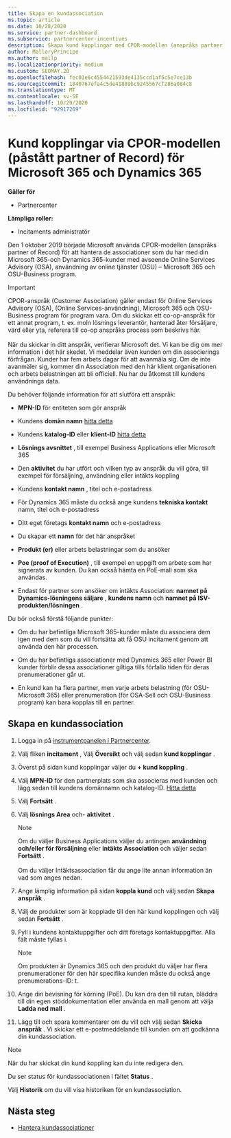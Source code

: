 ```yaml
---
title: Skapa en kundassociation
ms.topic: article
ms.date: 10/28/2020
ms.service: partner-dashboard
ms.subservice: partnercenter-incentives
description: Skapa kund kopplingar med CPOR-modellen (anspråks partner). Hjälper till att hantera försäljning, användning, incitament för Microsoft 365 & Dynamics 365-kunder.
author: MalloryPrincipe
ms.author: mallp
ms.localizationpriority: medium
ms.custom: SEOMAY.20
ms.openlocfilehash: fec01e6c4554421593de4135ccd1af5c5e7ce13b
ms.sourcegitcommit: 1840767efa4c5de41889bc9245567cf286a084c8
ms.translationtype: MT
ms.contentlocale: sv-SE
ms.lasthandoff: 10/29/2020
ms.locfileid: "92917269"
---
```

# <a name="customer-associations-via-the-claimed-partner-of-record-cpor-model-for-microsoft-365-and-dynamics-365"></a>Kund kopplingar via CPOR-modellen (påstått partner of Record) för Microsoft 365 och Dynamics 365

**Gäller för**

- Partnercenter

**Lämpliga roller:**

- Incitaments administratör

Den 1 oktober 2019 började Microsoft använda CPOR-modellen (anspråks partner of Record) för att hantera de associationer som du har med din Microsoft 365-och Dynamics 365-kunder med avseende Online Services Advisory (OSA), användning av online tjänster (OSU) – Microsoft 365 och OSU-Business program.

>[!Important]
> CPOR-anspråk (Customer Association) gäller endast för Online Services Advisory (OSA), (Online Services-användning), Microsoft 365 och OSU-Business program för program vara. Om du skickar ett co-op-anspråk för ett annat program, t. ex. moln lösnings leverantör, hanterad åter försäljare, värd eller yta, referera till co-op anspråks process som beskrivs här. <br><br>När du skickar in ditt anspråk, verifierar Microsoft det. Vi kan be dig om mer information i det här skedet. Vi meddelar även kunden om din associerings förfrågan. Kunder har fem arbets dagar för att avanmäla sig. Om de inte avanmäler sig, kommer din Association med den här klient organisationen och arbets belastningen att bli officiell. Nu har du åtkomst till kundens användnings data. 

Du behöver följande information för att slutföra ett anspråk:

- **MPN-ID** för entiteten som gör anspråk

- Kundens **domän namn** [hitta detta](find-ids-and-domain-names.md)

- Kundens **katalog-ID** eller **klient-ID** [hitta detta](find-ids-and-domain-names.md)

- **Lösnings avsnittet** , till exempel Business Applications eller Microsoft 365

- Den **aktivitet** du har utfört och vilken typ av anspråk du vill göra, till exempel för försäljning, användning eller intäkts koppling

- Kundens **kontakt namn** , titel och e-postadress

- För Dynamics 365 måste du också ange kundens **tekniska kontakt** namn, titel och e-postadress

- Ditt eget företags **kontakt namn** och e-postadress

- Du skapar ett **namn** för det här anspråket

- **Produkt (er)** eller arbets belastningar som du ansöker

- **Poe (proof of Execution)** , till exempel en uppgift om arbete som har signerats av kunden. Du kan också hämta en PoE-mall som ska användas.

- Endast för partner som ansöker om intäkts Association: **namnet på Dynamics-lösningens säljare** , **kundens namn** och **namnet på ISV-produkten/lösningen** . 

Du bör också förstå följande punkter:

- Om du har befintliga Microsoft 365-kunder måste du associera dem igen med dem som du vill fortsätta att få OSU incitament genom att använda den här processen.

- Om du har befintliga associationer med Dynamics 365 eller Power BI kunder förblir dessa associationer giltiga tills förfallo tiden för deras prenumerationer går ut.

- En kund kan ha flera partner, men varje arbets belastning (för OSU-Microsoft 365) eller prenumeration (för OSA-Sell och OSU-Business program) kan bara kopplas till en partner.

## <a name="create-a-customer-association"></a>Skapa en kundassociation

1. Logga in på [instrumentpanelen i Partnercenter](https://partner.microsoft.com/dashboard/).

2. Välj fliken **incitament** , Välj **Översikt** och välj sedan **kund kopplingar** .

3. Överst på sidan kund kopplingar väljer du **+ kund koppling** .

4. Välj **MPN-ID** för den partnerplats som ska associeras med kunden och lägg sedan till kundens domännamn och katalog-ID. [Hitta detta](find-ids-and-domain-names.md)

5. Välj **Fortsätt** .

6. Välj **lösnings Area** och- **aktivitet** . 

   >[!Note]
   >
   >Om du väljer Business Applications väljer du antingen **användning och/eller för försäljning** eller **intäkts Association** och väljer sedan **Fortsätt** . 
   <br><br>Om du väljer Intäktsassociation får du ange lite annan information än vad som anges nedan.

7. Ange lämplig information på sidan **koppla kund** och välj sedan **Skapa anspråk** .

8. Välj de produkter som är kopplade till den här kund kopplingen och välj sedan **Fortsätt** .

9. Fyll i kundens kontaktuppgifter och ditt företags kontaktuppgifter. Alla fält måste fyllas i. 

   >[!NOTE]
   >Om produkten är Dynamics 365 och den produkt du väljer har flera prenumerationer för den här specifika kunden måste du också ange prenumerations-ID: t.

10. Ange din bevisning för körning (PoE). Du kan dra den till rutan, bläddra till din egen stöddokumentation eller använda en mall genom att välja **Ladda ned mall** . 

11. Lägg till och spara kommentarer om du vill och välj sedan **Skicka anspråk** . Vi skickar ett e-postmeddelande till kunden om att godkänna din kundassociation.

   >[!NOTE]
   >När du har skickat din kund koppling kan du inte redigera den.

Du ser status för kundassociationen i fältet **Status** .

Välj **Historik** om du vill visa historiken för en kundassociation.

## <a name="next-steps"></a>Nästa steg

- [Hantera kundassociationer](incentives-manage-customer-associations.md)